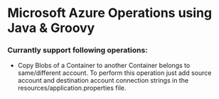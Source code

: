 # Microsoft Azure Operations using Java & Groovy

### Currantly support following operations:
* Copy Blobs of a Container to another Container belongs to same/different account. To perform this operation just add source account and destination account connection strings in the resources/application.properties file.
